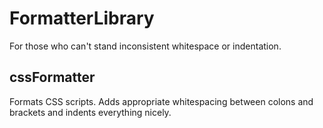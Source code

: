 FormatterLibrary
================

For those who can&#39;t stand inconsistent whitespace or indentation.

cssFormatter
------------

Formats CSS scripts. Adds appropriate whitespacing between colons and brackets and indents everything nicely.